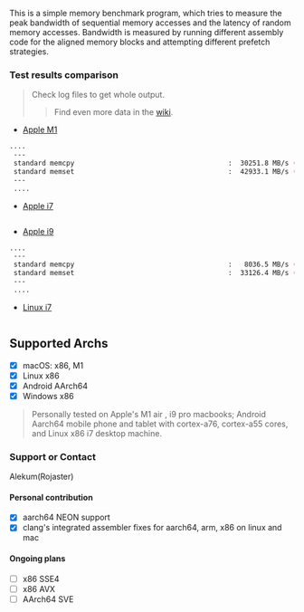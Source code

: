 This is a simple memory benchmark program, which tries to measure the peak bandwidth of sequential memory accesses and the latency of random memory accesses. Bandwidth is measured by running different assembly code for the aligned memory blocks and attempting different prefetch strategies.

### Test results comparison

> Check log files to get whole output.
>> Find even more data in the [wiki](https://github.com/ssvb/tinymembench/wiki).

* [Apple M1](m1.log)

```bash
....
 ---
 standard memcpy                                      :  30251.8 MB/s (22.9%)
 standard memset                                      :  42933.1 MB/s (8.2%)
 ---
 ....
```

* [Apple i7]()

```bash

```

* [Apple i9](i9.log)

```bash
....
 ---
 standard memcpy                                      :   8036.5 MB/s (1.0%)
 standard memset                                      :  33126.4 MB/s (7.6%)
 ---
 ....
```

* [Linux i7]()

```bash

```

## Supported Archs
- [X] macOS: x86, M1
- [X] Linux x86
- [X] Android AArch64
- [X] Windows x86

> Personally tested on Apple's M1 air , i9 pro macbooks; Android Aarch64 mobile phone and tablet with cortex-a76, cortex-a55 cores,
> and Linux x86 i7 desktop machine. 

### Support or Contact
Alekum(Rojaster)

#### Personal contribution
- [X] aarch64 NEON support
- [X] clang's integrated assembler fixes for aarch64, arm, x86 on linux and mac

#### Ongoing plans
- [ ] x86 SSE4
- [ ] x86 AVX
- [ ] AArch64 SVE
